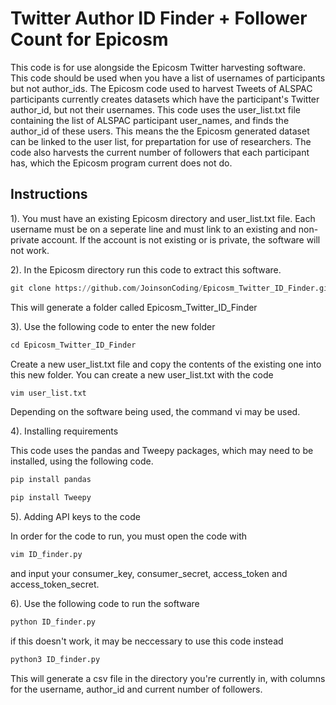 # Twitter Author ID Finder + Follower Count for Epicosm

This code is for use alongside the Epicosm Twitter harvesting software. This code should be used when you have a list of usernames of participants but not author_ids. The Epicosm code used to harvest Tweets of ALSPAC participants currently creates datasets which have the participant's Twitter author_id, but not their usernames. This code uses the user_list.txt file containing the list of ALSPAC participant user_names, and finds the author_id of these users. This means the the Epicosm generated dataset can be linked to the user list, for prepartation for use of researchers. The code also harvests the current number of followers that each participant has, which the Epicosm program current does not do.

## Instructions

1). You must have an existing Epicosm directory and user_list.txt file. Each username must be on a seperate line and must link to an existing and non-private account. If the account is not existing or is private, the software will not work. 

2). In the Epicosm directory run this code to extract this software. 

```python
git clone https://github.com/JoinsonCoding/Epicosm_Twitter_ID_Finder.git 
```

This will generate a folder called Epicosm_Twitter_ID_Finder

3). Use the following code to enter the new folder

```python
cd Epicosm_Twitter_ID_Finder
```

Create a new user_list.txt file and copy the contents of the existing one into this new folder. You can create a new user_list.txt with the code

```python
vim user_list.txt
```

Depending on the software being used, the command vi may be used. 

4). Installing requirements

This code uses the pandas and Tweepy packages, which may need to be installed, using the following code. 

```python
pip install pandas
```

```python
pip install Tweepy
```

5). Adding API keys to the code

In order for the code to run, you must open the code with 

```python
vim ID_finder.py
```
and input your consumer_key, consumer_secret, access_token and access_token_secret. 

6). Use the following code to run the software

```python
python ID_finder.py
```

if this doesn't work, it may be neccessary to use this code instead

```python
python3 ID_finder.py
```

This will generate a csv file in the directory you're currently in, with columns for the username, author_id and current number of followers. 
